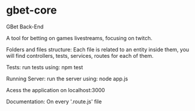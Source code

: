 # gbet-core
GBet Back-End

A tool for betting on games livestreams, focusing on twitch.

Folders and files structure:
Each file is related to an entity inside them, you will find controllers, tests, services, routes for each of them.

Tests:
run tests using: npm test

Running Server:
run the server using: node app.js

Acess the application on localhost:3000

Documentation: On every '.route.js' file

